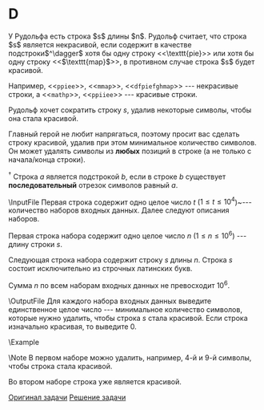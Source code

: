 <h1>D </h1>
У Рудольфа есть строка $s$ длины $n$. Рудольф считает, что строка $s$ является некрасивой, если содержит в качестве подстроки$^\dagger$ хотя бы одну строку <<\texttt{pie}>> или хотя бы одну строку <<$\texttt{map}$>>, в противном случае строка $s$ будет красивой. 

Например, <<$\texttt{ppiee}$>>, <<$\texttt{mmap}$>>, <<$\texttt{dfpiefghmap}$>>  --- некрасивые строки, а <<$\texttt{mathp}$>>, <<$\texttt{ppiiee}$>>  --- красивые строки.

Рудольф хочет сократить строку $s$, удалив некоторые символы, чтобы она стала красивой. 

Главный герой не любит напрягаться, поэтому просит вас сделать строку красивой, удалив при этом минимальное количество символов. Он может удалять символы из $\textbf{любых}$ позиций в строке (а не только с начала/конца строки).

$^\dagger$ Строка $a$ является подстрокой $b$, если в строке $b$ существует $\textbf{последовательный}$ отрезок символов равный $a$.


\InputFile
Первая строка содержит одно целое число $t$ ($1 \le t \le 10^4$)~--- количество наборов входных данных. Далее следуют описания наборов.

Первая строка набора содержит одно целое число $n$ ($1 \le n \le 10^6$) --- длину строки $s$.

Следующая строка набора содержит строку $s$ длины $n$. Строка $s$ состоит исключительно из строчных латинских букв.

Сумма $n$ по всем наборам входных данных не превосходит $10^6$.

\OutputFile
Для каждого набора входных данных выведите единственное целое число --- минимальное количество символов, которые нужно удалить, чтобы строка $s$ стала красивой. Если строка изначально красивая, то выведите $0$.

\Example

\Note
В первом наборе можно удалить, например, $4$-й и $9$-й символы, чтобы строка стала красивой.

Во втором наборе строка уже является красивой.

[Оригинал задачи](https://codeforces.com/contest/1941/problem/C)
[Решение задачи](Solution_D.md)